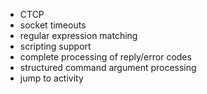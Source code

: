 * CTCP
* socket timeouts
* regular expression matching
* scripting support
* complete processing of reply/error codes
* structured command argument processing
* jump to activity
